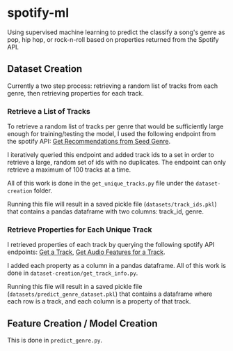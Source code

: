 # spotify-ml

Using supervised machine learning to predict the classify a song's genre as pop, hip hop, or rock-n-roll based on properties returned from the Spotify API.

## Dataset Creation

Currently a two step process: retrieving a random list of tracks from each genre, then retrieving properties for each track.

### Retrieve a List of Tracks

To retrieve a random list of tracks per genre that would be sufficiently large enough for training/testing the model, I used the following endpoint from the spotify API: [Get Recommendations from Seed Genre](https://developer.spotify.com/documentation/web-api/reference/browse/get-recommendations/).

I iteratively queried this endpoint and added track ids to a set in order to retrieve a large, random set of ids with no duplicates. The endpoint can only retrieve a maximum of 100 tracks at a time.

All of this work is done in the `get_unique_tracks.py` file under the `dataset-creation` folder.

Running this file will result in a saved pickle file (`datasets/track_ids.pkl`) that contains a pandas dataframe with two columns: track_id, genre.

### Retrieve Properties for Each Unique Track

I retrieved properties of each track by querying the following spotify API endpoints: [Get a Track](https://developer.spotify.com/documentation/web-api/reference/tracks/get-track/), [Get Audio Features for a Track](https://developer.spotify.com/documentation/web-api/reference/tracks/get-audio-features/).

I added each property as a column in a pandas dataframe. All of this work is done in `dataset-creation/get_track_info.py`.

Running this file will result in a saved pickle file (`datasets/predict_genre_dataset.pkl`) that contains a dataframe where each row is a track, and each column is a property of that track.

## Feature Creation / Model Creation

This is done in `predict_genre.py`.